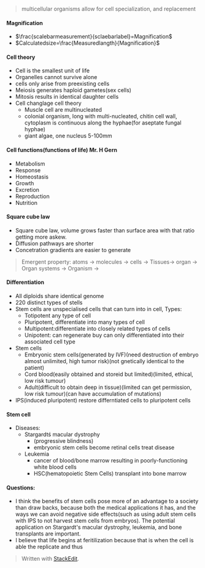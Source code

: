  > multicellular organisms allow for cell specialization, and replacement
#### Magnification
 - $\frac{scalebarmeasurement}{sclaebarlabel}=Magnification$
 - $Calculatedsize=\frac{Measuredlangth}{Magnification}$
#### Cell theory
 - Cell is the smallest unit of life
 - Organelles cannot survive alone
 - cells only arise from preexisting cells
 - Meiosis generates haploid gametes(sex cells)
 - Mitosis results in identical daughter cells
 - Cell changlage cell theory
	 - Muscle cell are multinucleated
	 - colonial organism, long with multi-nucleated, chitin cell wall, cytoplasm is continuous along the hyphae(for aseptate fungal hyphae)
	 - giant algae, one nucleus 5-100mm
#### Cell functions(functions of life) Mr. H Gern
 - Metabolism
 - Response
 - Homeostasis
 - Growth
 - Excretion
 - Reproduction
 - Nutrition
#### Square cube law
 - Square cube law, volume grows faster than surface area with that ratio getting more askew.
 - Diffusion pathways are shorter
 - Concetration gradients are easier to generate
 > Emergent property: atoms -> molecules -> cells -> Tissues-> organ -> Organ systems -> Organism ->
#### Differentiation
 - All diploids share identical genome
 - 220 distinct types of stells
 - Stem cells are unspecialised cells that can turn into in cell, Types:
	 - Totipotent any type of cell
	 - Pluripotent, differentiate into many types of cell
	 - Multipotent:differentiate into closely related types of cells
	 - Unipotent: can regenerate buy can only differentiated into their associated cell type
 - Stem cells
	 - Embryonic stem cells(generated by IVF)(need destruction of embryo almost unlimited, high tumor risk)(not gnetically identical to the patient)
	 - Cord blood(easily obtained and storeid but limited)(limited, ethical, low risk tumour)
	 - Adult(difficult to obtain deep in tissue)(limited can get permission, low risk tumour)(can have accumulation of mutations)
 - IPS(induced pluripotent) restore differntiated cells to pluripotent cells
#### Stem cell
 - Diseases:
	 - Stargardtś macular dystrophy
		 - (progressive blindness)
		 - embryonic stem cells become retinal cells treat disease
	 - Leukemia
		 - cancer of blood/bone marrow resulting in poorly-functioning white blood cells
		 - HSC(hematopoietic Stem Cells) transplant into bone marrow
#### Questions:
 - I think the benefits of stem cells pose more of an advantage to a society than draw backs, because both the medical applications it has, and the ways we can avoid negative side effects(such as using adult stem cells with IPS to not harvest stem cells from embryos). The potential application on Stargardt's macular dystrophy, leukemia, and bone transplants are important.
 - I believe that life begins at feritilization because that is when the cell is able the replicate and thus 

> Written with [StackEdit](https://stackedit.io/).
<!--stackedit_data:
eyJoaXN0b3J5IjpbMTI4ODg3Mjk4NSwtMTYzMzk0NTgxMSwtOT
E0MjUxODIzLC0xOTYzOTg1Nzc5LC0yMjEyMjgxNCwyNjk1NDUx
ODksLTE0ODg4NTA1MDYsMjA5MzUwNDgxMywxNTU1MDczMjgyLD
EzMzM1NzY4MjgsLTE0NDMxNDYwNTgsLTEwNzk3NTU0NDZdfQ==

-->